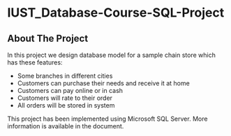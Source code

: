 # IUST_Database-Course-SQL-Project
<!-- ABOUT THE PROJECT -->
## About The Project
In this project we design database model for a sample chain store which has these
features:
* Some branches in different cities
* Customers can purchase their needs and receive it at home
* Customers can pay online or in cash
* Customers will rate to their order
* All orders will be stored in system

This project has been implemented using Microsoft SQL Server.
More information is available in the document.

